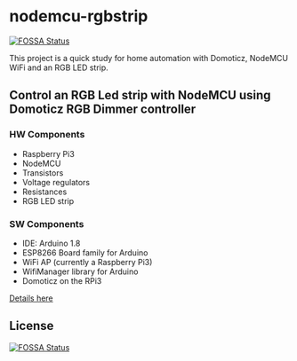 # nodemcu-rgbstrip
[![FOSSA Status](https://app.fossa.io/api/projects/git%2Bgithub.com%2Fdzooli%2Fnodemcu-rgbstrip.svg?type=shield)](https://app.fossa.io/projects/git%2Bgithub.com%2Fdzooli%2Fnodemcu-rgbstrip?ref=badge_shield)

This project is a quick study for home automation with Domoticz, NodeMCU WiFi and an RGB LED strip.
## Control an RGB Led strip with NodeMCU using Domoticz RGB Dimmer controller

### HW Components
  - Raspberry Pi3
  - NodeMCU
  - Transistors
  - Voltage regulators
  - Resistances
  - RGB LED strip
### SW Components
  - IDE: Arduino 1.8
  - ESP8266 Board family for Arduino
  - WiFi AP (currently a Raspberry Pi3)
  - WifiManager library for Arduino
  - Domoticz on the RPi3

[Details here](https://github.com/dzooli/nodemcu-rgbstrip/blob/master/devlog.md)


## License
[![FOSSA Status](https://app.fossa.io/api/projects/git%2Bgithub.com%2Fdzooli%2Fnodemcu-rgbstrip.svg?type=large)](https://app.fossa.io/projects/git%2Bgithub.com%2Fdzooli%2Fnodemcu-rgbstrip?ref=badge_large)
